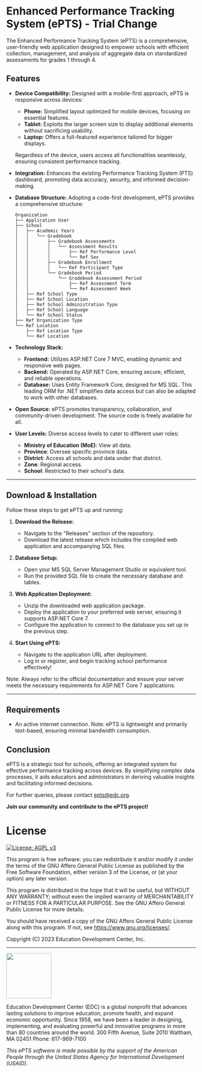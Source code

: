 ﻿# Enhanced Performance Tracking System (ePTS) - Trial Change

The Enhanced Performance Tracking System (ePTS) is a comprehensive, user-friendly web application designed to empower schools with efficient collection, management, and analysis of aggregate data on standardized assessments for grades 1 through 4.

## Features

- **Device Compatibility:** Designed with a mobile-first approach, ePTS is responsive across devices:
  - **Phone:** Simplified layout optimized for mobile devices, focusing on essential features.
  - **Tablet:** Exploits the larger screen size to display additional elements without sacrificing usability.
  - **Laptop:** Offers a full-featured experience tailored for bigger displays.
  
  Regardless of the device, users access all functionalities seamlessly, ensuring consistent performance tracking.
  
- **Integration:** Enhances the existing Performance Tracking System (PTS) dashboard, promoting data accuracy, security, and informed decision-making.
  
- **Database Structure:** Adopting a code-first development, ePTS provides a comprehensive structure:

    ```
    Organization
    ├── Application User
    ├── School
    │   ├── Academic Years
    │   │   └── Gradebook
    │   │       ├── Gradebook Assessments
    │   │       │   └── Assessment Results
    │   │       │       ├── Ref Performance Level
    │   │       │       └── Ref Sex
    │   │       ├── Gradebook Enrollment
    │   │       │   └── Ref Participant Type
    │   │       └── Gradebook Period
    │   │           └── Gradebook Assessment Period
    │   │               ├── Ref Assessment Term
    │   │               └── Ref Assessment Week
    │   ├── Ref School Type
    │   ├── Ref School Location
    │   ├── Ref School Administration Type
    │   ├── Ref School Language
    │   └── Ref School Status
    ├── Ref Organization Type
    └── Ref Location
        ├── Ref Location Type
        └── Ref Location
    ```

- **Technology Stack:**
  - **Frontend:** Utilizes ASP.NET Core 7 MVC, enabling dynamic and responsive web pages.
  - **Backend:** Operated by ASP.NET Core, ensuring secure, efficient, and reliable operations.
  - **Database:** Uses Entity Framework Core, designed for MS SQL. This leading ORM for .NET simplifies data access but can also be adapted to work with other databases.

- **Open Source:** ePTS promotes transparency, collaboration, and community-driven development. The source code is freely available for all.

- **User Levels:** Diverse access levels to cater to different user roles:
  - **Ministry of Education (MoE)**: View all data.
  - **Province**: Oversee specific province data.
  - **District**: Access all schools and data under that district.
  - **Zone**: Regional access.
  - **School**: Restricted to their school's data.

---

## Download & Installation

Follow these steps to get ePTS up and running:

1. **Download the Release:**
   - Navigate to the "Releases" section of the repository.
   - Download the latest release which includes the compiled web application and accompanying SQL files.

2. **Database Setup:**
   - Open your MS SQL Server Management Studio or equivalent tool.
   - Run the provided SQL file to create the necessary database and tables.

3. **Web Application Deployment:**
   - Unzip the downloaded web application package.
   - Deploy the application to your preferred web server, ensuring it supports ASP.NET Core 7.
   - Configure the application to connect to the database you set up in the previous step.

4. **Start Using ePTS:**
   - Navigate to the application URL after deployment.
   - Log in or register, and begin tracking school performance effectively!

Note: Always refer to the official documentation and ensure your server meets the necessary requirements for ASP.NET Core 7 applications.

---

## Requirements

- An active internet connection. Note: ePTS is lightweight and primarily text-based, ensuring minimal bandwidth consumption.

## Conclusion

ePTS is a strategic tool for schools, offering an integrated system for effective performance tracking across devices. By simplifying complex data processes, it aids educators and administrators in deriving valuable insights and facilitating informed decisions.

For further queries, please contact [epts@edc.org](mailto:epts@edc.org).

**Join our community and contribute to the ePTS project!**

# License
[![License: AGPL v3](https://img.shields.io/badge/License-AGPL%20v3-blue.svg)](LICENSE)

This program is free software: you can redistribute it and/or modify it under the terms of the GNU Affero General Public License as published by the Free Software Foundation, either version 3 of the License, or (at your option) any later version.

This program is distributed in the hope that it will be useful, but WITHOUT ANY WARRANTY; without even the implied warranty of MERCHANTABILITY or FITNESS FOR A PARTICULAR PURPOSE. See the GNU Affero General Public License for more details.

You should have received a copy of the GNU Affero General Public License along with this program. If not, see <https://www.gnu.org/licenses/>.


Copyright (C) 2023 Education Development Center, Inc.

---

<img src="Docs/images/EDCLogo.png" width=120px></p>
Education Development Center (EDC) is a global nonprofit that advances lasting solutions to improve education, promote health, and expand economic opportunity. Since 1958, we have been a leader in designing, implementing, and evaluating powerful and innovative programs in more than 80 countries around the world.
300 Fifth Avenue, Suite 2010
Waltham, MA 02451
Phone: 617-969-7100

_This ePTS software is made possible by the support of the American People through the United States Agency for International Development (USAID)._
